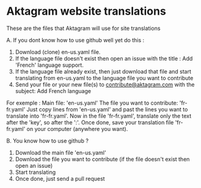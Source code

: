# Aktagram website translations
These are the files that Aktagram will use for site translations


A. If you dont know how to use github well yet do this :
  1. Download (clone) en-us.yaml file.
  2. If the language file doesn't exist then open an issue with the title : Add 'French' language support.
  2. If the language file already exist, then just download that file and start translating from en-us.yaml to the language file you want to contribute
  3. Send your file or your new file(s) to contribute@aktagram.com with the subject: Add French language
  
For exemple : 
    Main file: 'en-us.yaml'
    The file you want to contribute: 'fr-fr.yaml' 
    Just copy lines from 'en-us.yaml' and past the lines you want to translate into 'fr-fr.yaml'.
    Now in the file 'fr-fr.yaml', translate only the text after the 'key', so after the ':'.
    Once done, save your translation file 'fr-fr.yaml' on your computer (anywhere you want).
    
B. You know how to use github ?
  1. Download the main file 'en-us.yaml'
  2. Download the file you want to contribute (if the file doesn't exist then open an issue)
  3. Start translating
  4. Once done, just send a pull request 
    

